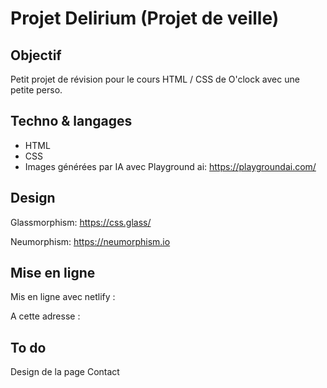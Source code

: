 # Projet Delirium (Projet de veille)

## Objectif

Petit projet de révision pour le cours HTML / CSS de O'clock avec une petite perso.

## Techno & langages

- HTML
- CSS
- Images générées par IA avec Playground ai: https://playgroundai.com/

## Design

Glassmorphism: https://css.glass/

Neumorphism: https://neumorphism.io

## Mise en ligne

Mis en ligne avec netlify :

A cette adresse :

## To do

Design de la page Contact
